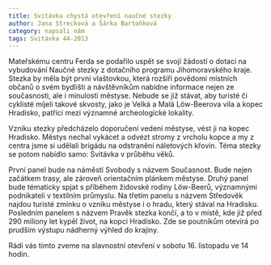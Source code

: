 ```yaml
---
title: Svitávka chystá otevření naučné stezky
author: Jana Strecková a Šárka Bartoňková
category: napsali nám
tags: Svitávka 44-2013
---
```


Mateřskému centru Ferda se podařilo uspět se svojí žádostí o dotaci na vybudování Naučné stezky z dotačního programu Jihomoravského kraje. Stezka by měla být první vlaštovkou, která rozšíří povědomí místních občanů o svém bydlišti a návštěvníkům nabídne informace nejen ze současnosti, ale i minulosti městyse. Nebude se již stávat, aby turisté či cyklisté míjeli takové skvosty, jako je Velká a Malá Löw-Beerova vila a kopec Hradisko, patřící mezi významné archeologické lokality.

Vzniku stezky předcházelo doporučení vedení městyse, vést ji na kopec Hradisko. Městys nechal vykácet a odvézt stromy z vrcholu kopce a my z centra jsme si udělali brigádu na odstranění náletových křovin. Téma stezky se potom nabídlo samo: Svitávka v průběhu věků.

První panel bude na náměstí Svobody s názvem Současnost. Bude nejen začátkem trasy, ale zároveň orientačním plánkem městyse. Druhý panel bude tématicky spjat s příběhem židovské rodiny Löw-Beerů, významnými podnikateli v textilním průmyslu. Na třetím panelu s názvem Středověk najdou turisté zmínku o vzniku městyse i o hradu, který stával na Hradisku. Posledním panelem s názvem Pravěk stezka končí, a to v místě, kde již před 290 miliony let kypěl život, na kopci Hradisko. Zde se poutníkům otevírá po prudším výstupu nádherný výhled do krajiny.

Rádi vás tímto zveme na slavnostní otevření v sobotu 16. listopadu ve 14 hodin.